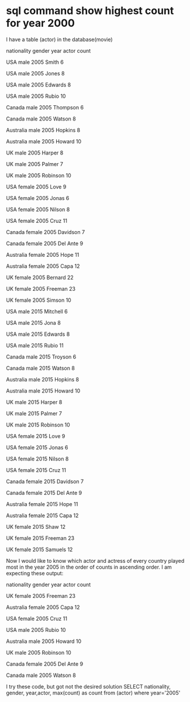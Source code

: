 
# sql command show highest count for year 2000

I have a  table (actor) in the database(movie)




nationality
gender
year
actor
count




USA
male
2005
Smith
6


USA
male
2005
Jones
8


USA
male
2005
Edwards
8


USA
male
2005
Rubio
10


Canada
male
2005
Thompson
6


Canada
male
2005
Watson
8


Australia
male
2005
Hopkins
8


Australia
male
2005
Howard
10


UK
male
2005
Harper
8


UK
male
2005
Palmer
7


UK
male
2005
Robinson
10


USA
female
2005
Love
9


USA
female
2005
Jonas
6


USA
female
2005
Nilson
8


USA
female
2005
Cruz
11


Canada
female
2005
Davidson
7


Canada
female
2005
Del Ante
9


Australia
female
2005
Hope
11


Australia
female
2005
Capa
12


UK
female
2005
Bernard
22


UK
female
2005
Freeman
23


UK
female
2005
Simson
10


USA
male
2015
Mitchell
6


USA
male
2015
Jona
8


USA
male
2015
Edwards
8


USA
male
2015
Rubio
11


Canada
male
2015
Troyson
6


Canada
male
2015
Watson
8


Australia
male
2015
Hopkins
8


Australia
male
2015
Howard
10


UK
male
2015
Harper
8


UK
male
2015
Palmer
7


UK
male
2015
Robinson
10


USA
female
2015
Love
9


USA
female
2015
Jonas
6


USA
female
2015
Nilson
8


USA
female
2015
Cruz
11


Canada
female
2015
Davidson
7


Canada
female
2015
Del Ante
9


Australia
female
2015
Hope
11


Australia
female
2015
Capa
12


UK
female
2015
Shaw
12


UK
female
2015
Freeman
23


UK
female
2015
Samuels
12




Now I would like to know which actor and actress of every country played most in the year 2005 in the order of counts in ascending order.
I am expecting these output:




nationality
gender
year
actor
count




UK
female
2005
Freeman
23


Australia
female
2005
Capa
12


USA
female
2005
Cruz
11


USA
male
2005
Rubio
10


Australia
male
2005
Howard
10


UK
male
2005
Robinson
10


Canada
female
2005
Del Ante
9


Canada
male
2005
Watson
8




I try these code, but got not the desired solution
SELECT nationality, gender, year,actor, max(count) as count from (actor) where year='2005'


        